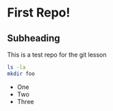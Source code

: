 # First Repo!

## Subheading

This is a test repo for the git lesson

```sh
ls -la
mkdir foo
```

- One
- Two
- Three

